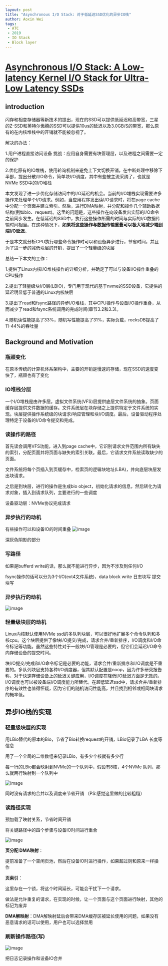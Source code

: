 ```yaml
---
layout: post
title: "Asynchronous I/O Stack: 对于低延迟SSD优化的异步IO栈"
author: Aoxin Wei
tags:
 - ATC
 - 2019
 - IO Stack
 - Block layer
---
```

# [Asynchronous I/O Stack: A Low-latency Kernel I/O Stack for Ultra-Low Latency SSDs]()

## introduction

闪存和相变存储器等新技术的提出，现在的SSD可以提供低延迟和高带宽，三星的Z-SSD和英特尔傲腾的SSD可以提供10us的延迟以及3.0GB/S的带宽，那么原有的在内核堆栈中的开销就不能被忽视了。

解决的办法：

1.用户进程直接访问设备 挑战：应用自身需要有块管理层，以及进程之间需要一定的保护

2.优化原有的IO堆栈，使用轮询机制来避免上下文切换开销，在中断处理中移除下半部，提出分散/I/O命令，简单块I/O调度，其中有些被主流采纳了，也就是NVMe SSD中的I/O堆栈

本文发现了进一步优化存储访问中的I/O延迟的机会。当前的I/O堆栈实现需要许多操作来处理单个I/O请求。例如，当应用程序发出读I/O请求时，将在page cache中分配一个页面并建立索引。然后，进行DMA映射，并分配和操作几个辅助数据结构(例如bio、request)。这里的问题是，这些操作在向设备发出实际的I/O命令之前同步发生。在低延迟的SSD中，执行这些操作所需的时间与实际的I/O数据传输时间相当。在这种情况下，**如果将这些操作与数据传输重叠可以极大地减少端到端I/O延迟**。

于是本文就分析CPU执行哪些命令操作时可以和设备异步进行，节省时间，并且为了进一步的减低块层的开销，提出了一个轻量级的块层

总结一下本文的工作：

1.提供了Linux内核I/O堆栈操作的详细分析，并确定了可以与设备I/O操作重叠的CPU操作

2.提出了轻量级块I/O层(LBIO)，专门用于现代的基于nvme的SSD设备，它提供的延迟明显低于普通的Linux内核块层

3.提出了read和fsync路径的异步I/O堆栈，其中CPU操作与设备I/O操作重叠，从而减少了read和fsync系统调用的完成时间(章节3.2和3.3)。

4.随机读性能提高了33%，随机写性能提高了31%，实际负载，rocksDB提高了11-44%的吞吐量

## Background and Motivation

### 瓶颈变化

在原本传统的计算机体系架构中，主要的开销是慢速的存储，现在SSD的速度变快了，瓶颈也有了变化

### IO堆栈分层

一个I/O堆栈是由许多层。虚拟文件系统(VFS)层提供底层文件系统的抽象。页面缓存层提供文件数据的缓存。文件系统层在块存储之上提供特定于文件系统的实现。块层提供操作系统级的块请求/响应管理和块I/O调度。最后，设备驱动程序处理特定于设备的I/O命令提交和完成。

### 读操作的路径

首先读会调用VFS功能，进入到page cache中，它识别请求文件范围内所有缺失的索引，分配页面并将页面与缺失的索引关联。最后，它请求文件系统读取缺少的页面。

文件系统将每个页插入到页缓存中，检索页的逻辑块地址(LBA)，并向底层块层发出块请求。

之后是到块层，进行的操作是生成bio object，初始化请求的信息，然后转化为请求对象，插入到请求队列，主要进行的一些调度

设备驱动层：NVMe协议完成请求

### 异步执行的动机

有些操作可以和设备IO的时间重叠
![image](/images/2021-09-04-Asynchronous%20IO%20Stack%20A%20Low-latency%20Kernel%20IO%20Stack%20for%20Ultra-Low%20Latency%20SSDs/image-20210901211221999.png)


深灰色阴影的部分

### 写路径

如果是bufferd write的话，那么就不能进行异步，因为不涉及到任何I/O

fsync操作的话可以分为3个I/O(ext4文件系统)，data block write 日志块写 提交块写

### 异步执行的动机
![image](/images/2021-09-04-Asynchronous%20IO%20Stack%20A%20Low-latency%20Kernel%20IO%20Stack%20for%20Ultra-Low%20Latency%20SSDs/image-20210901212054241.png)


### 轻量级块层的动机

Linux内核默认使用NVMe  ssd的多队列块层，可以很好地扩展多个命令队列和多核cpu。这个块层提供了像块I/O提交/完成，请求合并/重新排序，I/O调度和I/O命令标记等功能。虽然这些特性对于一般块I/O管理是必要的，但它们会延迟I/O命令向存储设备的提交时间。

块I/O提交/完成和I/O命令标记是必要的功能，请求合并/重新排序和I/O调度是不重要的。多队列块层支持各种I/O调度器，但其默认配置是noop，因为许多研究报告称，对于快速存储设备上的延迟关键应用，I/O调度在降低I/O延迟方面是无效的。I/O调度也可以被设备端I/O调度能力所替代。在超低延迟ssd中，请求合并/重新排序的有效性也值得怀疑，因为它们的随机访问性能高，并且找到相邻或相同块请求的概率低。



## 异步IO栈的实现

### 轻量级块层的实现

用LBio替代的原本的Bio，节省了Bio转换request的开销，LBio记录了LBA 长度等信息

用了一个全局的二维数组来记录LBio，有多少个核就有多少行

每一行的LBio都会映射到NVMe的一个队列中，假设有8核，4个NVMe 队列，那么就两行映射到一个队列中

![image](/images/2021-09-04-Asynchronous%20IO%20Stack%20A%20Low-latency%20Kernel%20IO%20Stack%20for%20Ultra-Low%20Latency%20SSDs/image-20210902103206048.png)


同时没有请求的合并以及调度来节省开销 （PS:感觉这里做的比较粗糙）



### 读路径实现

预加载了映射关系，节省时间开销

将关键路径中的四个步骤与设备IO时间进行重合

![image](/images/2021-09-04-Asynchronous%20IO%20Stack%20A%20Low-latency%20Kernel%20IO%20Stack%20for%20Ultra-Low%20Latency%20SSDs/image-20210902105555730.png)


**页分配 DMA映射**：

 提前准备了一个空闲页池，然后在设备IO时进行操作，如果超过则和原来一样操作

**页索引**： 

这里存在一个锁，将这个时间延长，可能会干扰下一个请求。

做法是允许重复的请求，在实现的时候，让一个页面与这个页面进行映射，其他的标记为废弃

**DMA解映射**：DMA解映射延后会带来DMA缓存区被延长使用的问题，如果没有恶意请求的话可以使用，用户也可以选择禁用

### 刷新操作路径(写)

![image](/images/2021-09-04-Asynchronous%20IO%20Stack%20A%20Low-latency%20Kernel%20IO%20Stack%20for%20Ultra-Low%20Latency%20SSDs/image-20210902113831304.png)


把日志记录操作和设备IO合并
